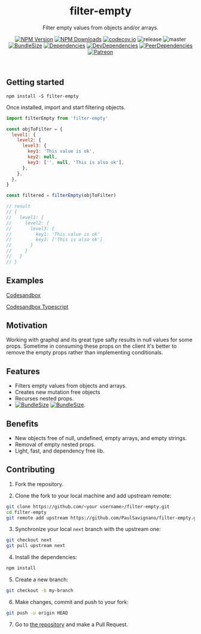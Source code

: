<h1 align="center">filter-empty</h1>

<div align="center">

Filter empty values from objects and/or arrays.

[![NPM Version](https://img.shields.io/npm/v/filter-empty.svg?style=flat)](https://www.npmjs.com/package/filter-empty)
[![NPM Downloads](https://img.shields.io/npm/dm/filter-empty.svg?style=flat)](https://npmcharts.com/compare/filter-empty?minimal=true)
[![codecov.io](https://codecov.io/gh/PaulSavignano/filter-empty/branch/master/graph/badge.svg)](https://codecov.io/gh/PaulSavignano/filter-empty)
![release](https://github.com/PaulSavignano/filter-empty/workflows/release/badge.svg)
![master](https://github.com/PaulSavignano/filter-empty/workflows/master/badge.svg)
[![BundleSize](https://img.shields.io/bundlephobia/minzip/filter-empty.svg)](https://bundlephobia.com/result?p=filter-empty)
[![Dependencies](https://david-dm.org/PaulSavignano/filter-empty/master/status.svg)](https://david-dm.org/PaulSavignano/filter-empty/master)
[![DevDependencies](https://david-dm.org/PaulSavignano/filter-empty/master/dev-status.svg)](https://david-dm.org/PaulSavignano/filter-empty/master?type=dev)
[![PeerDependencies](https://david-dm.org/PaulSavignano/filter-empty/master/peer-status.svg)](https://david-dm.org/PaulSavignano/filter-empty/master?type=peer)
[![Patreon](https://img.shields.io/badge/patreon-support%20the%20author-blue.svg)](https://www.patreon.com/PaulSavignano)

</div>
</br>

## Getting started

```
npm install -S filter-empty
```

Once installed, import and start filtering objects.

```jsx
import filterEmpty from 'filter-empty'

const objToFilter = {
  level1: {
    level2: {
      level3: {
        key1: 'This value is ok',
        key2: null,
        key3: ['', null, 'This is also ok'],
      },
    },
  },
}

const filtered = filterEmpty(objToFilter)

// result
// {
//   level1: {
//     level2: {
//       level3: {
//         key1: 'This value is ok'
//         key3: ['This is also ok']
//       }
//     }
//   }
// }
```

## Examples

[Codesandbox](https://codesandbox.io/s/filter-empty-mtlwh?fontsize=14)

[Codesandbox Typescript](https://codesandbox.io/s/filter-empty-typescript-cplo8?fontsize=14)

## Motivation

Working with graphql and its great type safty results in null values for some props. Sometime in consuming these props on the client it's better to remove the empty props rather than implementing conditionals.

## Features

- Filters empty values from objects and arrays.
- Creates new mutation free objects
- Recurses nested props.
- [![BundleSize](https://img.shields.io/bundlephobia/minzip/filter-empty.svg)](https://bundlephobia.com/result?p=filter-empty) [![BundleSize](https://img.shields.io/bundlephobia/min/filter-empty.svg)](https://bundlephobia.com/result?p=filter-empty).

## Benefits

- New objects free of null, undefined, empty arrays, and empty strings.
- Removal of empty nested props.
- Light, fast, and dependency free lib.

## Contributing

1. Fork the repository.

2. Clone the fork to your local machine and add upstream remote:

```sh
git clone https://github.com/<your username>/filter-empty.git
cd filter-empty
git remote add upstream https://github.com/PaulSavignano/filter-empty.git
```

3. Synchronize your local `next` branch with the upstream one:

```sh
git checkout next
git pull upstream next
```

4. Install the dependencies:

```sh
npm install
```

5. Create a new branch:

```sh
git checkout -b my-branch
```

6. Make changes, commit and push to your fork:

```sh
git push -u origin HEAD
```

7. Go to [the repository](https://github.com/PaulSavignano/filter-empty) and make a Pull Request.
